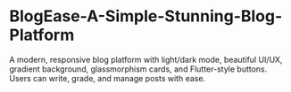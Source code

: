 # BlogEase-A-Simple-Stunning-Blog-Platform
A modern, responsive blog platform with light/dark mode, beautiful UI/UX, gradient background, glassmorphism cards, and Flutter-style buttons. Users can write, grade, and manage posts with ease.
